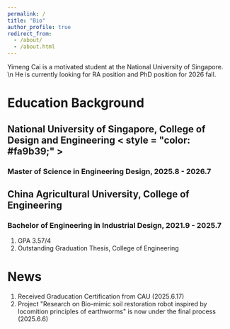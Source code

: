 ```yaml
---
permalink: /
title: "Bio"
author_profile: true
redirect_from: 
  - /about/
  - /about.html
---
```


Yimeng Cai is a motivated student at the National University of Singapore. \n He is currently looking for RA position and PhD position for 2026 fall.

Education Background
======
## **National University of Singapore, College of Design and Engineering** < style = "color: #fa9b39;" >
### Master of Science in Engineering Design, 2025.8 - 2026.7

## **China Agricultural University, College of Engineering**
### Bachelor of Engineering in Industrial Design, 2021.9 - 2025.7
1. GPA 3.57/4
1. Outstanding Graduation Thesis, College of Engineering


News
======
1. Received Graducation Certification from CAU (2025.6.17)
1. Project "Research on Bio-mimic soil restoration robot inspired by locomition principles of earthworms" is now under the final process (2025.6.6)
